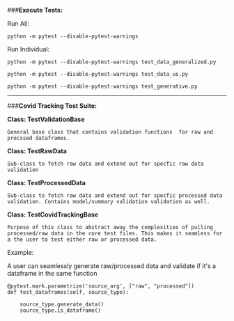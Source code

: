 ###**Execute Tests:**

Run All:

`python -m pytest --disable-pytest-warnings`

Run Individual:

`python -m pytest --disable-pytest-warnings test_data_generalized.py`

`python -m pytest --disable-pytest-warnings test_data_us.py`

`python -m pytest --disable-pytest-warnings test_generative.py`

----
###**Covid Tracking Test Suite:**


**Class: TestValidationBase** 

``
General base class that contains validation functions 
for raw and procssed dataframes.
``

**Class: TestRawData**

``
Sub-class to fetch raw data and extend out for specfic raw data validation
``


**Class: TestProcessedData**


``
Sub-class to fetch raw data and extend out for specfic processed data validation.
Contains model/summary validation validation as well.
``

**Class: TestCovidTrackingBase**

``
Purpose of this class to abstract away the complexities of pulling processed/raw data
in the core test files. This makes it seamless for a the user to test either raw or processed data.
``

Example:

A user can seamlessly generate raw/processed data and validate if it's a dataframe
in the same function
````
@pytest.mark.parametrize('source_arg', ["raw", "processed"])
def test_dataframes(self, source_type):

    source_type.generate_data()
    source_type.is_dataframe()
````
